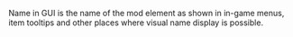 Name in GUI is the name of the mod element
as shown in in-game menus, item tooltips and other
places where visual name display is possible.
